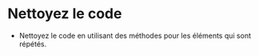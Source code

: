 ﻿# Nettoyez le code
- Nettoyez le code en utilisant des méthodes pour les éléments qui sont répétés.